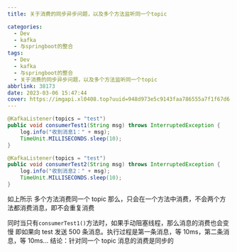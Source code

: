 ```yaml
---
title: 关于消费的同步异步问题，以及多个方法监听同一个topic

categories:
  - Dev
  - kafka
  - 与springboot的整合
tags:
  - Dev
  - kafka
  - 与springboot的整合
  - 关于消费的同步异步问题，以及多个方法监听同一个topic
abbrlink: 38173
date: 2023-03-06 15:47:44
cover: https://imgapi.xl0408.top?uuid=948d973e5c9143faa786555a7f1f67d6
---
```


```java
@KafkaListener(topics = "test")
public void consumerTest1(String msg) throws InterruptedException {
    log.info("收到消息1：" + msg);
    TimeUnit.MILLISECONDS.sleep(10);
}

@KafkaListener(topics = "test")
public void consumerTest2(String msg) throws InterruptedException {
    log.info("收到消息2：" + msg);
    TimeUnit.MILLISECONDS.sleep(10);
}
```

如上所示
多个方法消费同一个 topic
那么，只会在一个方法中消费，不会两个方法都消费消息，即不会重复消费

同时当只有`consumerTest1()`方法时，如果手动阻塞线程，那么消息的消费也会变慢
即如果向 test 发送 500 条消息。执行过程是第一条消息，等 10ms，第二条消息，等 10ms...
结论：针对同一个 topic 消息的消费是同步的